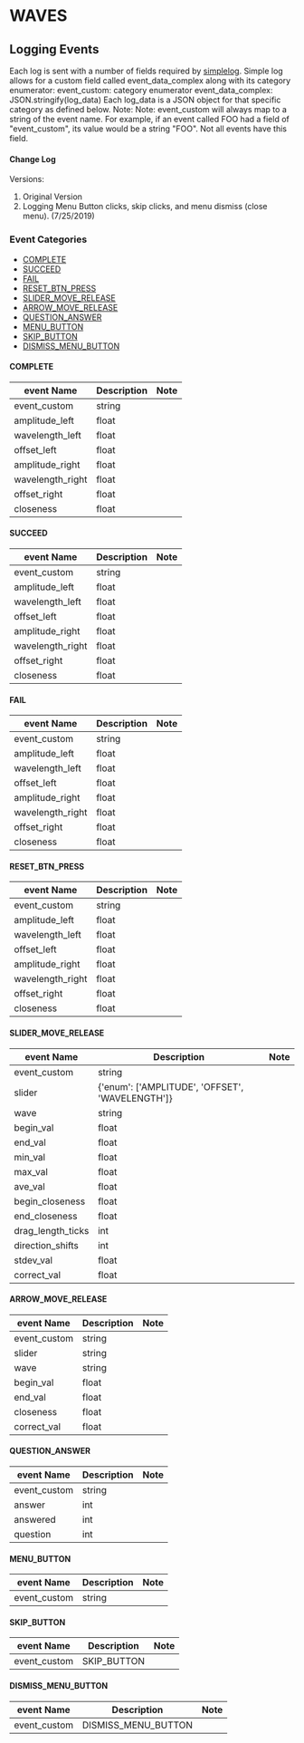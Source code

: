 # WAVES
## Logging Events
Each log is sent with a number of fields required by [simplelog](https://github.com/fielddaylab/simplelog). Simple log allows for a custom field called event_data_complex along with its category enumerator:
  event_custom: category enumerator
  event_data_complex: JSON.stringify(log_data)
Each log_data is a JSON object for that specific category as defined below.
Note: Note: event_custom will always map to a string of the event name. For example, if an event called FOO had a field of "event_custom", its value would be a string "FOO". Not all events have this field.

#### Change Log
Versions:
1. Original Version
2. Logging Menu Button clicks, skip clicks, and menu dismiss (close menu). (7/25/2019)

### Event Categories
- [COMPLETE](#COMPLETE)
- [SUCCEED](#SUCCEED)
- [FAIL](#FAIL)
- [RESET_BTN_PRESS](#RESET_BTN_PRESS)
- [SLIDER_MOVE_RELEASE](#SLIDER_MOVE_RELEASE)
- [ARROW_MOVE_RELEASE](#ARROW_MOVE_RELEASE)
- [QUESTION_ANSWER](#QUESTION_ANSWER)
- [MENU_BUTTON](#MENU_BUTTON)
- [SKIP_BUTTON](#SKIP_BUTTON)
- [DISMISS_MENU_BUTTON](#DISMISS_MENU_BUTTON)

<a name="COMPLETE"/>

#### COMPLETE
| event Name | Description | Note |
| --- | --- | --- |
|event_custom |string | |
|amplitude_left |float | |
|wavelength_left |float | |
|offset_left |float | |
|amplitude_right |float | |
|wavelength_right |float | |
|offset_right |float | |
|closeness |float | |




<a name="SUCCEED"/>

#### SUCCEED
| event Name | Description | Note |
| --- | --- | --- |
|event_custom |string | |
|amplitude_left |float | |
|wavelength_left |float | |
|offset_left |float | |
|amplitude_right |float | |
|wavelength_right |float | |
|offset_right |float | |
|closeness |float | |




<a name="FAIL"/>

#### FAIL
| event Name | Description | Note |
| --- | --- | --- |
|event_custom |string | |
|amplitude_left |float | |
|wavelength_left |float | |
|offset_left |float | |
|amplitude_right |float | |
|wavelength_right |float | |
|offset_right |float | |
|closeness |float | |




<a name="RESET_BTN_PRESS"/>

#### RESET_BTN_PRESS
| event Name | Description | Note |
| --- | --- | --- |
|event_custom |string | |
|amplitude_left |float | |
|wavelength_left |float | |
|offset_left |float | |
|amplitude_right |float | |
|wavelength_right |float | |
|offset_right |float | |
|closeness |float | |




<a name="SLIDER_MOVE_RELEASE"/>

#### SLIDER_MOVE_RELEASE
| event Name | Description | Note |
| --- | --- | --- |
|event_custom |string | |
|slider |{'enum': ['AMPLITUDE', 'OFFSET', 'WAVELENGTH']} | |
|wave |string | |
|begin_val |float | |
|end_val |float | |
|min_val |float | |
|max_val |float | |
|ave_val |float | |
|begin_closeness |float | |
|end_closeness |float | |
|drag_length_ticks |int | |
|direction_shifts |int | |
|stdev_val |float | |
|correct_val |float | |




<a name="ARROW_MOVE_RELEASE"/>

#### ARROW_MOVE_RELEASE
| event Name | Description | Note |
| --- | --- | --- |
|event_custom |string | |
|slider |string | |
|wave |string | |
|begin_val |float | |
|end_val |float | |
|closeness |float | |
|correct_val |float | |




<a name="QUESTION_ANSWER"/>

#### QUESTION_ANSWER
| event Name | Description | Note |
| --- | --- | --- |
|event_custom |string | |
|answer |int | |
|answered |int | |
|question |int | |




<a name="MENU_BUTTON"/>

#### MENU_BUTTON
| event Name | Description | Note |
| --- | --- | --- |
|event_custom |string | |




<a name="SKIP_BUTTON"/>

#### SKIP_BUTTON
| event Name | Description | Note |
| --- | --- | --- |
|event_custom |SKIP_BUTTON | |




<a name="DISMISS_MENU_BUTTON"/>

#### DISMISS_MENU_BUTTON
| event Name | Description | Note |
| --- | --- | --- |
|event_custom |DISMISS_MENU_BUTTON | |



